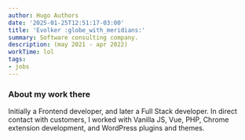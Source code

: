 ```yaml
---
author: Hugo Authors
date: '2025-01-25T12:51:17-03:00'
title: 'Evolker :globe_with_meridians:'
summary: Software consulting company.
description: (may 2021 - apr 2022)
workTime: lol
tags:
- jobs
---
```


### About my work there
Initially a Frontend developer, and later a Full Stack developer. In direct contact with customers, I worked with Vanilla JS, Vue, PHP, Chrome extension development, and WordPress plugins and themes.